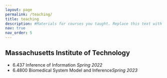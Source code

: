 ```yaml
---
layout: page
permalink: /teaching/
title: teaching
description: #Materials for courses you taught. Replace this text with your description.
nav: true
nav_order: 5
---
```


## Massachusetts Institute of Technology

- 6.437 Inference of Information *Spring 2022* 
- 6.4800 Biomedical System Model and Inference*Spring 2023*


<!--
For now, this page is assumed to be a static description of your courses. You can convert it to a collection similar to `_projects/` so that you can have a dedicated page for each course.

Organize your courses by years, topics, or universities, however you like!
-->
